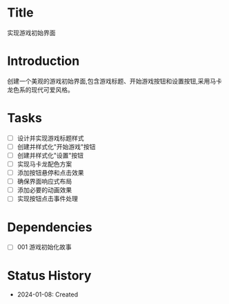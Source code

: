 # Title
实现游戏初始界面

# Introduction
创建一个美观的游戏初始界面,包含游戏标题、开始游戏按钮和设置按钮,采用马卡龙色系的现代可爱风格。

# Tasks
- [ ] 设计并实现游戏标题样式
- [ ] 创建并样式化"开始游戏"按钮
- [ ] 创建并样式化"设置"按钮
- [ ] 实现马卡龙配色方案
- [ ] 添加按钮悬停和点击效果
- [ ] 确保界面响应式布局
- [ ] 添加必要的动画效果
- [ ] 实现按钮点击事件处理

# Dependencies
- [ ] 001 游戏初始化故事

# Status History
- 2024-01-08: Created
